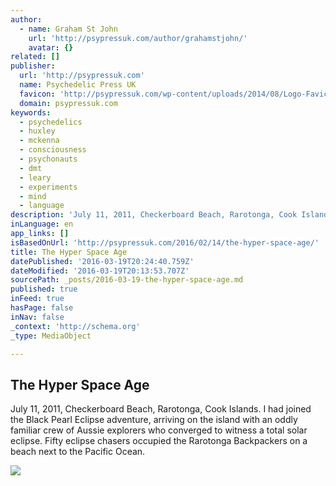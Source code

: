 ```yaml
---
author:
  - name: Graham St John
    url: 'http://psypressuk.com/author/grahamstjohn/'
    avatar: {}
related: []
publisher:
  url: 'http://psypressuk.com'
  name: Psychedelic Press UK
  favicon: 'http://psypressuk.com/wp-content/uploads/2014/08/Logo-Favicon.png'
  domain: psypressuk.com
keywords:
  - psychedelics
  - huxley
  - mckenna
  - consciousness
  - psychonauts
  - dmt
  - leary
  - experiments
  - mind
  - language
description: 'July 11, 2011, Checkerboard Beach, Rarotonga, Cook Islands. I had joined the Black Pearl Eclipse adventure, arriving on the island with an oddly familiar crew of Aussie explorers who converged to witness a total solar eclipse. Fifty eclipse chasers occupied the Rarotonga Backpackers on a beach next to the Pacific Ocean.'
inLanguage: en
app_links: []
isBasedOnUrl: 'http://psypressuk.com/2016/02/14/the-hyper-space-age/'
title: The Hyper Space Age
datePublished: '2016-03-19T20:24:40.759Z'
dateModified: '2016-03-19T20:13:53.707Z'
sourcePath: _posts/2016-03-19-the-hyper-space-age.md
published: true
inFeed: true
hasPage: false
inNav: false
_context: 'http://schema.org'
_type: MediaObject

---
```

<article style=""><h1>The Hyper Space Age</h1><p>July 11, 2011, Checkerboard Beach, Rarotonga, Cook Islands. I had joined the Black Pearl Eclipse adventure, arriving on the island with an oddly familiar crew of Aussie explorers who converged to witness a total solar eclipse. Fifty eclipse chasers occupied the Rarotonga Backpackers on a beach next to the Pacific Ocean.</p><img src="http://psypressuk.com/wp-content/uploads/2016/02/Mystery-School-in-Hyper-Space.jpg" /></article>